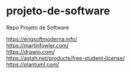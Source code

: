 # projeto-de-software
Repo Projeto de Software

https://engsoftmoderna.info/
<br>https://martinfowler.com/
<br>https://drawio.com/
<br>https://astah.net/products/free-student-license/
<br>https://plantuml.com/
